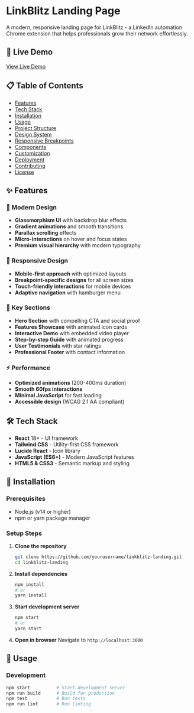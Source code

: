 # LinkBlitz Landing Page

A modern, responsive landing page for LinkBlitz - a LinkedIn automation Chrome extension that helps professionals grow their network effortlessly.

## 🚀 Live Demo

[View Live Demo](https://linkblitz.vercel.app/) 

## 📋 Table of Contents

- [Features](#-features)
- [Tech Stack](#-tech-stack)
- [Installation](#-installation)
- [Usage](#-usage)
- [Project Structure](#-project-structure)
- [Design System](#-design-system)
- [Responsive Breakpoints](#-responsive-breakpoints)
- [Components](#-components)
- [Customization](#-customization)
- [Deployment](#-deployment)
- [Contributing](#-contributing)
- [License](#-license)

## ✨ Features

### 🎨 Modern Design
- **Glassmorphism UI** with backdrop blur effects
- **Gradient animations** and smooth transitions
- **Parallax scrolling** effects
- **Micro-interactions** on hover and focus states
- **Premium visual hierarchy** with modern typography

### 📱 Responsive Design
- **Mobile-first approach** with optimized layouts
- **Breakpoint-specific designs** for all screen sizes
- **Touch-friendly interactions** for mobile devices
- **Adaptive navigation** with hamburger menu

### 🎯 Key Sections
- **Hero Section** with compelling CTA and social proof
- **Features Showcase** with animated icon cards
- **Interactive Demo** with embedded video player
- **Step-by-step Guide** with animated progress
- **User Testimonials** with star ratings
- **Professional Footer** with contact information

### ⚡ Performance
- **Optimized animations** (200-400ms duration)
- **Smooth 60fps interactions**
- **Minimal JavaScript** for fast loading
- **Accessible design** (WCAG 2.1 AA compliant)

## 🛠 Tech Stack

- **React** 18+ - UI framework
- **Tailwind CSS** - Utility-first CSS framework
- **Lucide React** - Icon library
- **JavaScript (ES6+)** - Modern JavaScript features
- **HTML5 & CSS3** - Semantic markup and styling

## 🚀 Installation

### Prerequisites
- Node.js (v14 or higher)
- npm or yarn package manager

### Setup Steps

1. **Clone the repository**
   ```bash
   git clone https://github.com/yourusername/linkblitz-landing.git
   cd linkblitz-landing
   ```

2. **Install dependencies**
   ```bash
   npm install
   # or
   yarn install
   ```

3. **Start development server**
   ```bash
   npm start
   # or
   yarn start
   ```

4. **Open in browser**
   Navigate to `http://localhost:3000`

## 🎯 Usage

### Development
```bash
npm start          # Start development server
npm run build      # Build for production
npm test           # Run tests
npm run lint       # Run linting
```

